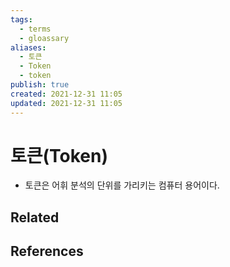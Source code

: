 ```yaml
---
tags:
  - terms
  - gloassary
aliases:
  - 토큰
  - Token
  - token
publish: true
created: 2021-12-31 11:05
updated: 2021-12-31 11:05
---
```


# 토큰(Token)

- 토큰은 어휘 분석의 단위를 가리키는 컴퓨터 용어이다.

## Related

## References
